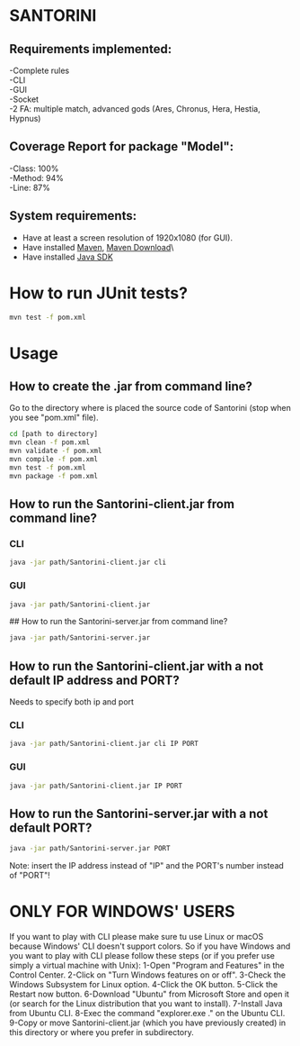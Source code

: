 # SANTORINI

## Requirements implemented:
  -Complete rules\
  -CLI\
  -GUI\
  -Socket\
  -2 FA: multiple match, advanced gods (Ares, Chronus, Hera, Hestia, Hypnus)

## Coverage Report for package "Model":
  -Class: 100%\
  -Method: 94%\
  -Line: 87%

## System requirements:
 - Have at least a screen resolution of 1920x1080 (for GUI).
- Have installed [Maven](https://maven.apache.org/), [Maven Download](http://maven.apache.org/download.cgi)\
- Have installed [Java SDK](https://www.oracle.com/it/java/technologies/javase-downloads.html)

# How to run JUnit tests?
```bash
mvn test -f pom.xml
```


# Usage

## How to create the .jar from command line?
Go to the directory where is placed the source code of Santorini (stop when you see "pom.xml" file).
```bash
cd [path to directory]
mvn clean -f pom.xml
mvn validate -f pom.xml
mvn compile -f pom.xml
mvn test -f pom.xml
mvn package -f pom.xml
```

## How to run the Santorini-client.jar from command line?
### CLI
```bash
java -jar path/Santorini-client.jar cli
```
### GUI
```bash
java -jar path/Santorini-client.jar
```

## How to run the Santorini-server.jar from command line?

```bash
java -jar path/Santorini-server.jar
```

## How to run the Santorini-client.jar with a not default IP address and PORT?
Needs to specify both ip and port
### CLI
```bash
java -jar path/Santorini-client.jar cli IP PORT
```
### GUI
```bash
java -jar path/Santorini-client.jar IP PORT
```

## How to run the Santorini-server.jar with a not default PORT?
```bash
java -jar path/Santorini-server.jar PORT
```

Note: insert the IP address instead of "IP" and the PORT's number instead of "PORT"!

# ONLY FOR WINDOWS' USERS
If you want to play with CLI please make sure tu use Linux or macOS because Windows' CLI doesn't support colors.
So if you have Windows and you want to play with CLI please follow these steps (or if you prefer use simply a virtual machine with Unix):
  1-Open "Program and Features" in the Control Center.
  2-Click on "Turn Windows features on or off".
  3-Check the Windows Subsystem for Linux option.
  4-Click the OK button.
  5-Click the Restart now button.
  6-Download "Ubuntu" from Microsoft Store and open it (or search for the Linux distribution that you want to install).
  7-Install Java from Ubuntu CLI.
  8-Exec the command "explorer.exe ." on the Ubuntu CLI.
  9-Copy or move Santorini-client.jar (which you have previously created) in this directory or where you prefer in subdirectory.
